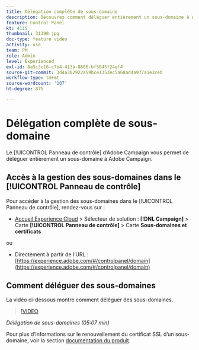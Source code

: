 ```yaml
---
title: Délégation complète de sous-domaine
description: Découvrez comment déléguer entièrement un sous-domaine à Adobe Campaign.
feature: Control Panel
kt: 4115
thumbnail: 31390.jpg
doc-type: feature video
activity: use
team: PM
role: Admin
level: Experienced
exl-id: 8a5c3c16-c7b4-413a-8606-bf5045f24ef4
source-git-commit: 3d4a302922a59bce1353ec5a68ad4a977a1e3ceb
workflow-type: tm+mt
source-wordcount: '107'
ht-degree: 87%

---
```


# Délégation complète de sous-domaine

Le [!UICONTROL Panneau de contrôle] d’Adobe Campaign vous permet de déléguer entièrement un sous-domaine à Adobe Campaign.

## Accès à la gestion des sous-domaines dans le [!UICONTROL Panneau de contrôle]

Pour accéder à la gestion des sous-domaines dans le [!UICONTROL Panneau de contrôle], rendez-vous sur :

* [Accueil Experience Cloud](https://experience.adobe.com/#/home) > Sélecteur de solution : **[!DNL Campaign]** > Carte **[!UICONTROL Panneau de contrôle]** > Carte **Sous-domaines et certificats**

ou
* Directement à partir de l’URL : [https://experience.adobe.com/#/controlpanel/domain](https://experience.adobe.com/#/controlpanel/domain)

## Comment déléguer des sous-domaines

La vidéo ci-dessous montre comment déléguer des sous-domaines.

>[!VIDEO](https://video.tv.adobe.com/v/31390?quality=12)

*Délégation de sous-domaines (05:07 min)*

Pour plus d’informations sur le renouvellement du certificat SSL d’un sous-domaine, voir la section [documentation du produit](https://experienceleague.adobe.com/docs/control-panel/using/subdomains-and-certificates/renewing-subdomain-certificate.html?lang=fr).
